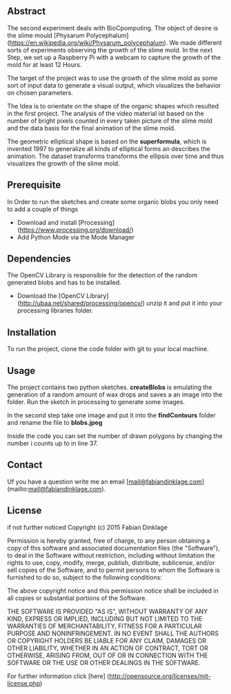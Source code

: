 ## Abstract
The second experiment deals with BioCpomputing. The object of desire is the slime mould [Physarum Polycephalum] (https://en.wikipedia.org/wiki/Physarum_polycephalum). We made different sorts of experiments observing the growth of the slime mold. In the next Step, we set up a Raspberry Pi with a webcam to capture the growth of the mold for at least 12 Hours. 

The target of the project was to use the growth of the slime mold as some sort of input data to generate a visual output, which visualizes the behavior on chosen parameters.

The Idea is to orientate on the shape of the organic shapes which resulted in the first project. The analysis of the video material ist based on the number of bright pixels counted in every taken picture of the slime mold and the data basis for the final animation of the slime mold. 

The geometric elliptical shape is based on the **superformula**, which is invented 1997 to generalize all kinds of elliptical forms an describes the animation. The dataset transforms transforms the ellipsis over time and thus visualizes the growth of the slime mold.
## Prerequisite
In Order to run the sketches and create some organic blobs you only need to add a couple of things

+  Download and install [Processing] (https://www.processing.org/download/)
+  Add Python Mode via the Mode Manager

## Dependencies
The OpenCV Library is responsible for the detection of the random generated blobs and has to be installed.

+ Download the [OpenCV Library] (http://ubaa.net/shared/processing/opencv/) unzip it and put it into your processing libraries folder.

## Installation
To run the project, clone the code folder with git to your local machine.

## Usage
The project contains two python sketches. **createBlobs** is emulating the generation of a random amount of wax drops and saves a an image into the folder. Run the sketch in processing to generate some images.

In the second step take one image and put it into the **findContours** folder and rename the file to **blobs.jpeg**

Inside the code you can set the number of drawn polygons by changing the number i counts up to in line 37.

## Contact
Uf you have a question write me an email [mail@fabiandinklage.com] (mailto:mail@fabiandinklage.com).

## License
if not further noticed
Copyright (c) 2015 Fabian Dinklage

Permission is hereby granted, free of charge, to any person obtaining a copy of this software and associated documentation files (the "Software"), to deal in the Software without restriction, including without limitation the rights to use, copy, modify, merge, publish, distribute, sublicense, and/or sell copies of the Software, and to permit persons to whom the Software is furnished to do so, subject to the following conditions:

The above copyright notice and this permission notice shall be included in all copies or substantial portions of the Software.

THE SOFTWARE IS PROVIDED "AS IS", WITHOUT WARRANTY OF ANY KIND, EXPRESS OR IMPLIED, INCLUDING BUT NOT LIMITED TO THE WARRANTIES OF MERCHANTABILITY, FITNESS FOR A PARTICULAR PURPOSE AND NONINFRINGEMENT. IN NO EVENT SHALL THE AUTHORS OR COPYRIGHT HOLDERS BE LIABLE FOR ANY CLAIM, DAMAGES OR OTHER LIABILITY, WHETHER IN AN ACTION OF CONTRACT, TORT OR OTHERWISE, ARISING FROM, OUT OF OR IN CONNECTION WITH THE SOFTWARE OR THE USE OR OTHER DEALINGS IN THE SOFTWARE.

For further information click [here] (http://opensource.org/licenses/mit-license.php)




